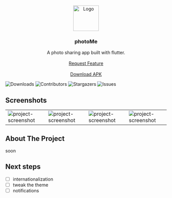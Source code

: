 <br/>
<p align="center">
  <a href="https://github.com/jhonny1994/photoMe">
    <img src="https://i.ibb.co/FYDGzK7/logo.png" alt="Logo" width="80" height="80">
  </a>

  <h3 align="center">photoMe</h3>

  <p align="center">
   A photo sharing app built with flutter.
    <br/>
    <br/>
    <a href="https://github.com/jhonny1994/photoMe/issues">Request Feature</a>
    <br/>
    <br/>
    <a href="https://drive.proton.me/urls/61QPKS7R50#wXH8jZbzUuJB">Download APK</a>
  </p>
</p>

![Downloads](https://img.shields.io/github/downloads/jhonny1994/photoMe/total) ![Contributors](https://img.shields.io/github/contributors/jhonny1994/photoMe?color=dark-green) ![Stargazers](https://img.shields.io/github/stars/jhonny1994/photoMe?style=social) ![Issues](https://img.shields.io/github/issues/jhonny1994/photoMe)

## Screenshots

<table>
  <tr>
    <td><img src="https://i.ibb.co/VHjkFN9/1.png" alt="project-screenshot"></td>
    <td><img src="https://i.ibb.co/74XbYD8/2.png" alt="project-screenshot"></td>
    <td><img src="https://i.ibb.co/JQSVr3Q/3.png" alt="project-screenshot"></td>
    <td><img src="https://i.ibb.co/f0XjNW3/4.png" alt="project-screenshot"></td>
  </tr>
 </table>

## About The Project

soon

## Next steps

- [ ] internationalization
- [ ] tweak the theme
- [ ] notifications
